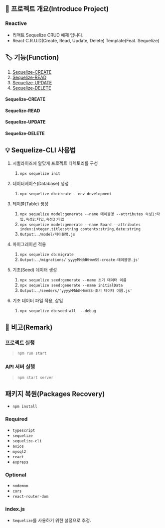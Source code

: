 ## 📕 프로젝트 개요(Introduce Project)
### Reactive
* 리액트 Sequelize CRUD 예제 입니다.
* React C.R.U.D(Create, Read, Update, Delete) Template(Feat. Sequelize)

## 🏷️ 기능(Function)

1. [Sequelize-CREATE](#Sequelize-CREATE)
2. [Sequelize-READ](#Sequelize-READ)
3. [Sequelize-UPDATE](#Sequelize-UPDATE)
4. [Sequelize-DELETE](#Sequelize-DELETE)

#### Sequelize-CREATE
#### Sequelize-READ
#### Sequelize-UPDATE
#### Sequelize-DELETE

## 💡 Sequelize-CLI 사용법

1. 시퀼라이즈에 알맞게 프로젝트 디렉토리를 구성
   1. `npx sequelize init`

2. 데이터베이스(Database) 생성
   1. `npx sequelize db:create --env development`

3. 테이블(Table) 생성
   1. `npx sequelize model:generate --name 테이블명 --attributes 속성1:타입,속성2:타입,속성3:타입`
   2. `npx sequelize model:generate --name Board --attributes index:integer,title:string contents:string,date:string`
   3. `Output`:`../model/테이블명.js`

4. 마이그레이션 적용
   1. `npx sequelize db:migrate`
   2. `Output`:`../migrations/'yyyyMMddHHmmSS-create-테이블명.js'`

5. 기초(Seed) 데이터 생성
   1. `npx sequelize seed:generate --name 초기 데이터 이름`
   2. `npx sequelize seed:generate --name initialData`
   3. `Output`:`../seeders/'yyyyMMddHHmmSS-초기 데이터 이름.js'`

6. 기초 데이터 파일 적용, 삽입
   1. `npx sequelize db:seed:all  --debug`

## 📖 비고(Remark)

### 프로젝트 실행

> `npm run start`

### API 서버 실행

> `npm start server`

## 패키지 복원(Packages Recovery)

* `npm install`

### Required

* `typescript`
* `sequelize`
* `sequelize-cli`
* `axios`
* `mysql2`
* `react`
* `express`

### Optional

* `nodemon`
* `cors`
* `react-router-dom`

### index.js

* `Sequelize`를 사용하기 위한 설정으로 추정.

